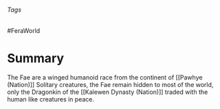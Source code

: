 ###### Tags

#FeraWorld

# Summary

The Fae are a winged humanoid race from the continent of [[Pawhye (Nation)]] Solitary creatures, the Fae remain hidden to most of the world, only the Dragonkin of the [[Kalewen Dynasty (Nation)]] traded with the human like creatures in peace.